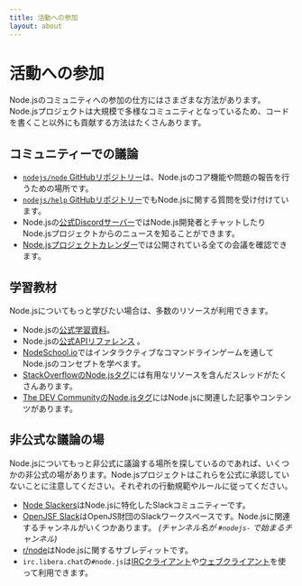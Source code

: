 ```yaml
---
title: 活動への参加
layout: about
---
```


# 活動への参加

Node.jsのコミュニティへの参加の仕方にはさまざまな方法があります。Node.jsプロジェクトは大規模で多様なコミュニティとなっているため、コードを書くこと以外にも貢献する方法はたくさんあります。

## コミュニティーでの議論

- [`nodejs/node` GitHubリポジトリー](https://github.com/nodejs/node/issues)は、Node.jsのコア機能や問題の報告を行うための場所です。
- [`nodejs/help` GitHubリポジトリー](https://github.com/nodejs/help/issues)でもNode.jsに関する質問を受け付けています。
- Node.jsの[公式Discordサーバー](https://discord.gg/nodejs)ではNode.js開発者とチャットしたりNode.jsプロジェクトからのニュースを知ることができます。
- [Node.jsプロジェクトカレンダー](https://nodejs.org/calendar)では公開されている全ての会議を確認できます。

## 学習教材

Node.jsについてもっと学びたい場合は、多数のリソースが利用できます。

- Node.jsの[公式学習資料](https://nodejs.org/ja/learn/)。
- Node.jsの[公式APIリファレンス](https://nodejs.org/api/) 。
- [NodeSchool.io](https://nodeschool.io/)ではインタラクティブなコマンドラインゲームを通してNode.jsのコンセプトを学べます。
- [StackOverflowのNode.jsタグ](https://stackoverflow.com/questions/tagged/node.js)には有用なリソースを含んだスレッドがたくさんあります。
- [The DEV CommunityのNode.jsタグ](https://dev.to/t/node)にはNode.jsに関連した記事やコンテンツがあります。

## 非公式な議論の場

Node.jsについてもっと非公式に議論する場所を探しているのであれば、いくつかの非公式の場があります。Node.jsプロジェクトはこれらを公式に承認していないことに注意してください。それぞれの行動規範やルールに従ってください。

- [Node Slackers](https://www.nodeslackers.com/)はNode.jsに特化したSlackコミュニティーです。
- [OpenJSF Slack](https://slack-invite.openjsf.org/)はOpenJS財団のSlackワークスペースです。Node.jsに関連するチャンネルがいくつかあります。 _(チャンネル名が `#nodejs-` で始まるチャンネル)_
- [r/node](https://www.reddit.com/r/node/)はNode.jsに関するサブレディットです。
- `irc.libera.chat`の`#node.js`は[IRCクライアント](https://en.wikipedia.org/wiki/Comparison_of_Internet_Relay_Chat_clients)や[ウェブクライアント](https://kiwiirc.com/nextclient/)を使って利用できます。
